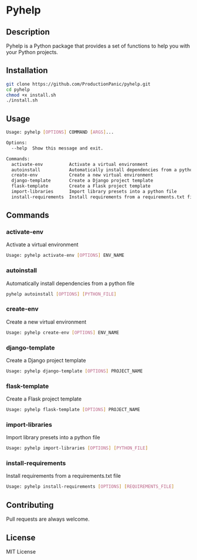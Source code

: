 # Pyhelp

## Description

Pyhelp is a Python package that provides a set of functions to help you with your Python projects.

## Installation

```bash
git clone https://github.com/ProductionPanic/pyhelp.git
cd pyhelp
chmod +x install.sh
./install.sh
```

## Usage

```bash
Usage: pyhelp [OPTIONS] COMMAND [ARGS]...

Options:
  --help  Show this message and exit.

Commands:
  activate-env          Activate a virtual environment
  autoinstall           Automatically install dependencies from a python...
  create-env            Create a new virtual environment
  django-template       Create a Django project template
  flask-template        Create a Flask project template
  import-libraries      Import library presets into a python file
  install-requirements  Install requirements from a requirements.txt file

```

## Commands

### activate-env

Activate a virtual environment

```bash
Usage: pyhelp activate-env [OPTIONS] ENV_NAME
```

### autoinstall

Automatically install dependencies from a python file

```bash
pyhelp autoinstall [OPTIONS] [PYTHON_FILE]
```

### create-env

Create a new virtual environment

```bash
Usage: pyhelp create-env [OPTIONS] ENV_NAME
```

### django-template

Create a Django project template

```bash
Usage: pyhelp django-template [OPTIONS] PROJECT_NAME
```

### flask-template

Create a Flask project template

```bash
Usage: pyhelp flask-template [OPTIONS] PROJECT_NAME
```

### import-libraries

Import library presets into a python file

```bash
Usage: pyhelp import-libraries [OPTIONS] [PYTHON_FILE]
```

### install-requirements

Install requirements from a requirements.txt file

```bash
Usage: pyhelp install-requirements [OPTIONS] [REQUIREMENTS_FILE]
```

## Contributing

Pull requests are always welcome.

## License

MIT License
